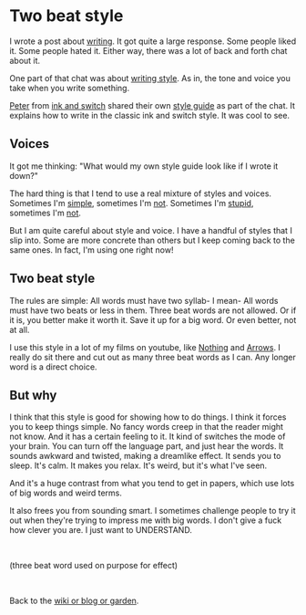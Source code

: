 # Two beat style

I wrote a post about [writing](/wikiblogarden/academia/from/the-outside/). It got quite a large response. Some people liked it. Some people hated it. Either way, there was a lot of back and forth chat about it.

One part of that chat was about [writing style](https://x.com/andy_matuschak/status/1764523623191318834?s=20). As in, the tone and voice you take when you write something.

[Peter](https://www.pvh.ca/) from [ink and switch](https://www.inkandswitch.com/) shared their own [style guide](https://x.com/pvh/status/1764831226677076277?s=20) as part of the chat. It explains how to write in the classic ink and switch style. It was cool to see.

## Voices

It got me thinking: "What would my own style guide look like if I wrote it down?"

The hard thing is that I tend to use a real mixture of styles and voices. Sometimes I'm [simple](https://www.todepond.com/wikiblogarden/better-computing/worse-computing/no-more-tools/), sometimes I'm [not](https://www.todepond.com/wikiblogarden/better-computing/worse-computing/no-more-tools/). Sometimes I'm [stupid](https://www.todepond.com/wikiblogarden/men/), sometimes I'm [not](https://www.todepond.com/wikiblogarden/men/).

But I am quite careful about style and voice. I have a handful of styles that I slip into. Some are more concrete than others but I keep coming back to the same ones. In fact, I'm using one right now!

## Two beat style

The rules are simple: All words must have two syllab- I mean- All words must have two beats or less in them. Three beat words are not allowed. Or if it is, you better make it worth it. Save it up for a big word. Or even better, not at all.

I use this style in a lot of my films on youtube, like [Nothing](https://youtu.be/sQYUQNozljo) and [Arrows](https://youtu.be/DNBKdU6XrLY). I really do sit there and cut out as many three beat words as I can. Any longer word is a direct choice.

## But why

I think that this style is good for showing how to do things. I think it forces you to keep things simple. No fancy words creep in that the reader might not know. And it has a certain feeling to it. It kind of switches the mode of your brain. You can turn off the language part, and just hear the words. It sounds awkward and twisted, making a dreamlike effect. It sends you to sleep. It's calm. It makes you relax. It's weird, but it's what I've seen.

And it's a huge contrast from what you tend to get in papers, which use lots of big words and weird terms.

It also frees you from sounding smart. I sometimes challenge people to try it out when they're trying to impress me with big words. I don't give a fuck how clever you are. I just want to UNDERSTAND.

<br>

(three beat word used on purpose for effect)

<br>

Back to the [wiki or blog or garden](/wikiblogarden).

